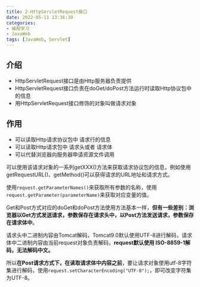 ```yaml
---
title: 2-HttpServletRequest接口
date: 2022-05-11 13:36:39
categories: 
- 编程学习
- JavaWeb
tags: [JavaWeb, Servlet]
---
```




## 介绍

- HttpServletRequest接口是由Http服务器负责提供
- HttpServletRequest接口负责在doGet/doPost方法运行时读取Http协议包中的信息
- 用HttpServletRequest接口修饰的对象叫做请求对象



## 作用

- 可以读取Http请求协议包中 请求行的信息
- 可以读取Http请求包中 请求头或者 请求体
- 可以代替浏览器向服务器申请资源文件调用



可以使用该请求对象的一系列getXXX()方法来获取请求协议包的信息，例如使用getRequestURL()、getMethod()可以获得请求的URL地址和请求方式。

使用`request.getParameterNames()`来获取所有参数的名称，使用`request.getParameter(parameterName)`来获取对应变量的值。

Get和Post方式对应的doGet和doPost方法使用方法基本一样，**但有一些差别：浏览器以Get方式发送请求，参数保存在请求头中，以Post方法发送请求，参数保存在请求体中**。

请求头中二进制内容由Tomcat解码，Tomcat9.0默认使用UTF-8进行解码，请求体中二进制内容由当前request对象负责解码，**request默认使用 ISO-8859-1解码，无法解码中文。**

所以**在Post请求方式下，在读取请求体中内容之前**，要让请求对象使用utf-8字符集进行解码，使用`request.setCharacterEncoding("UTF-8");`，即可改变字符集为UTF-8。